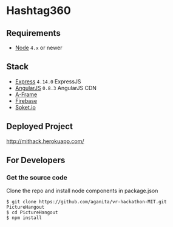 # Hashtag360

## Requirements
- [Node](https://nodejs.org) `4.x` or newer

## Stack
- [Express]() `4.14.0` ExpressJS
- [AngularJS]() `0.8.3` AngularJS CDN
- [A-Frame]() 
- [Firebase]() 
- [Soket.io]() 

## Deployed Project
http://mithack.herokuapp.com/

## For Developers
### Get the source code
Clone the repo and install node components in package.json
```shell
$ git clone https://github.com/aganita/vr-hackathon-MIT.git PictureHangout
$ cd PictureHangout
$ npm install
```
